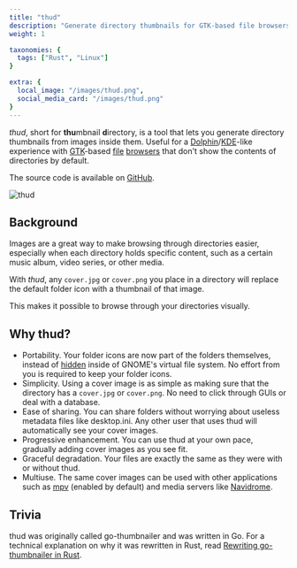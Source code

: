 ```yaml
---
title: "thud"
description: "Generate directory thumbnails for GTK-based file browsers from images inside them."
weight: 1

taxonomies: {
  tags: ["Rust", "Linux"]
}

extra: {
  local_image: "/images/thud.png",
  social_media_card: "/images/thud.png"
}
---
```


*thud*, short for **thu**mbnail **d**irectory, is a tool that lets you generate directory thumbnails from images inside them. Useful for a [Dolphin](https://apps.kde.org/dolphin/)/[KDE](https://kde.org/)-like experience with [GTK](https://www.gtk.org/)-based [file](https://apps.gnome.org/Nautilus/) [browsers](https://docs.xfce.org/xfce/thunar/start) that don't show the contents of directories by default.

The source code is available on [GitHub](https://github.com/donovanglover/thud).

![thud](/images/thud.png)

## Background

Images are a great way to make browsing through directories easier, especially when each directory holds specific content, such as a certain music album, video series, or other media.

With *thud*, any `cover.jpg` or `cover.png` you place in a directory will replace the default folder icon with a thumbnail of that image.

This makes it possible to browse through your directories visually.

## Why thud?

- Portability. Your folder icons are now part of the folders themselves, instead of [hidden](https://askubuntu.com/questions/153575/where-does-gnome-nautilus-store-directory-icons) inside of GNOME's virtual file system. No effort from you is required to keep your folder icons.
- Simplicity. Using a cover image is as simple as making sure that the directory has a `cover.jpg` or `cover.png`. No need to click through GUIs or deal with a database.
- Ease of sharing. You can share folders without worrying about useless metadata files like desktop.ini. Any other user that uses thud will automatically see your cover images.
- Progressive enhancement. You can use thud at your own pace, gradually adding cover images as you see fit.
- Graceful degradation. Your files are exactly the same as they were with or without thud.
- Multiuse. The same cover images can be used with other applications such as [mpv](https://github.com/mpv-player/mpv) (enabled by default) and media servers like [Navidrome](https://github.com/navidrome/navidrome).

## Trivia

thud was originally called go-thumbnailer and was written in Go. For a technical explanation on why it was rewritten in Rust, read [Rewriting go-thumbnailer in Rust](/blog/rewriting-go-thumbnailer-in-rust).
